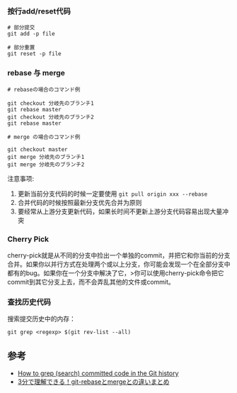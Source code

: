 
### 按行add/reset代码

```
# 部分提交
git add -p file

# 部分重置
git reset -p file
```

### rebase 与 merge

```
# rebaseの場合のコマンド例

git checkout 分岐先のブランチ1
git rebase master
git checkout 分岐先のブランチ2
git rebase master
```

```
# merge の場合のコマンド例

git checkout master
git merge 分岐先のブランチ1
git merge 分岐先のブランチ2
```

注意事项:

1. 更新当前分支代码的时候一定要使用 `git pull origin xxx --rebase`
2. 合并代码的时候按照最新分支优先合并为原则
3. 要经常从上游分支更新代码，如果长时间不更新上游分支代码容易出现大量冲突

### Cherry Pick

cherry-pick就是从不同的分支中捡出一个单独的commit，并把它和你当前的分支合并。如果你以并行方式在处理两个或以上分支，你可能会发现一个在全部分支中都有的bug。如果你在一个分支中解决了它，>你可以使用cherry-pick命令把它commit到其它分支上去，而不会弄乱其他的文件或commit。



### 查找历史代码

搜索提交历史中的内存：

```
git grep <regexp> $(git rev-list --all)
```

## 参考

* [How to grep (search) committed code in the Git history](https://stackoverflow.com/questions/2928584/how-to-grep-search-committed-code-in-the-git-history)
* [3分で理解できる！git-rebaseとmergeとの違いまとめ](https://blog.codecamp.jp/git_rebase)


